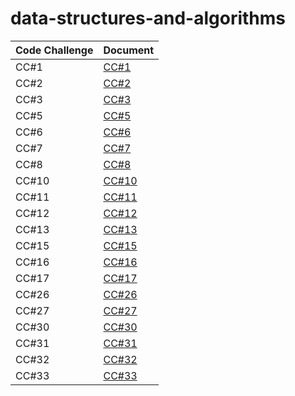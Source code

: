 # data-structures-and-algorithms


| Code Challenge | Document |
| --- | ----------- |
| CC#1 | [CC#1](./Code_Challenge.md) |
| CC#2 | [CC#2](./cc2/README.md) |
| CC#3 | [CC#3](./cc3/README.md) |
| CC#5 | [CC#5](./cc5/README.md) |
| CC#6 | [CC#6](./cc6/README.md) |
| CC#7 | [CC#7](./cc7/README.md) |
| CC#8 | [CC#8](./cc8/README.md) |
| CC#10 | [CC#10](./cc10/README.md) |
| CC#11 | [CC#11](./cc11/README.md) |
| CC#12 | [CC#12](./cc12/README.md) |
| CC#13 | [CC#13](./cc13/README.md) |
| CC#15 | [CC#15](./cc15/README.md) |
| CC#16 | [CC#16](./cc16/README.md) |
| CC#17 | [CC#17](./cc17/README.md) |
| CC#26 | [CC#26](./cc26/README.md) |
| CC#27 | [CC#27](./cc27/README.md) |
| CC#30 | [CC#30](./cc30/README.md) |
| CC#31 | [CC#31](./cc31/README.md) |
| CC#32 | [CC#32](./cc32/README.md) |
| CC#33 | [CC#33](./cc33/README.md) |

